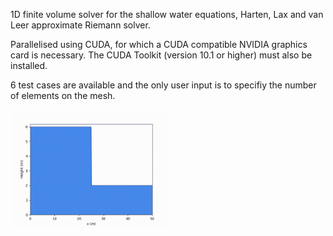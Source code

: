 1D finite volume solver for the shallow water equations, Harten, Lax and van Leer approximate Riemann solver.

Parallelised using CUDA, for which a CUDA compatible NVIDIA graphics card is necessary. The CUDA Toolkit (version 10.1 or higher) must also be installed.

6 test cases are available and the only user input is to specifiy the number of elements on the mesh.

<img src="https://github.com/al0vya/FV1_GPU/blob/master/FV1_GPU_1D/test_case_gifs/wet_dam_break.gif" width="50%" height="50%" >
